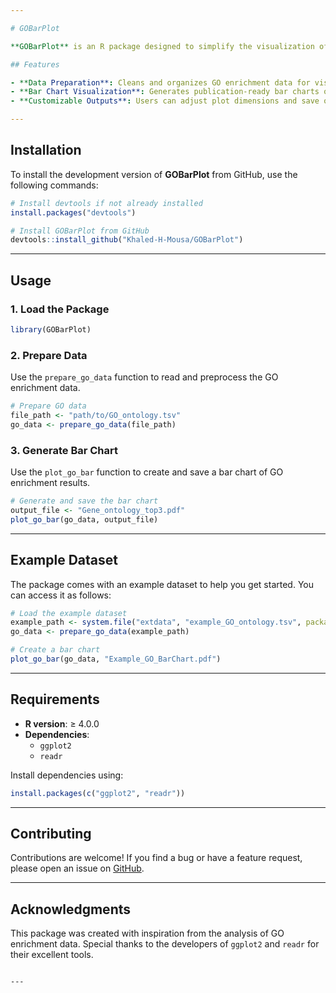 ```yaml
---

# GOBarPlot

**GOBarPlot** is an R package designed to simplify the visualization of Gene Ontology (GO) enrichment analysis results. It provides functions for preparing GO data and generating bar charts to represent functional classification.

## Features

- **Data Preparation**: Cleans and organizes GO enrichment data for visualization.
- **Bar Chart Visualization**: Generates publication-ready bar charts of GO enrichment results.
- **Customizable Outputs**: Users can adjust plot dimensions and save outputs in PDF format.

---
```


## Installation

To install the development version of **GOBarPlot** from GitHub, use the following commands:

```R
# Install devtools if not already installed
install.packages("devtools")

# Install GOBarPlot from GitHub
devtools::install_github("Khaled-H-Mousa/GOBarPlot")
```

---

## Usage

### 1. Load the Package
```R
library(GOBarPlot)
```

### 2. Prepare Data
Use the `prepare_go_data` function to read and preprocess the GO enrichment data.

```R
# Prepare GO data
file_path <- "path/to/GO_ontology.tsv"
go_data <- prepare_go_data(file_path)
```

### 3. Generate Bar Chart
Use the `plot_go_bar` function to create and save a bar chart of GO enrichment results.

```R
# Generate and save the bar chart
output_file <- "Gene_ontology_top3.pdf"
plot_go_bar(go_data, output_file)
```

---

## Example Dataset

The package comes with an example dataset to help you get started. You can access it as follows:

```R
# Load the example dataset
example_path <- system.file("extdata", "example_GO_ontology.tsv", package = "GOBarPlot")
go_data <- prepare_go_data(example_path)

# Create a bar chart
plot_go_bar(go_data, "Example_GO_BarChart.pdf")
```

---

## Requirements

- **R version**: ≥ 4.0.0
- **Dependencies**:
  - `ggplot2`
  - `readr`

Install dependencies using:
```R
install.packages(c("ggplot2", "readr"))
```

---

## Contributing

Contributions are welcome! If you find a bug or have a feature request, please open an issue on [GitHub](https://github.com/Khaled-H-Mousa/GOBarPlot).

---

## Acknowledgments

This package was created with inspiration from the analysis of GO enrichment data. Special thanks to the developers of `ggplot2` and `readr` for their excellent tools.
```

---
